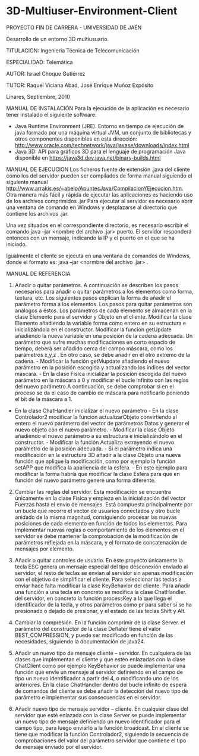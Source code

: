 3D-Multiuser-Environment-Client
===============================

PROYECTO FIN DE CARRERA - UNIVERSIDAD DE JAÉN

Desarrollo de un entorno 3D multiusuario.


TITULACION: Ingeniería Técnica de Telecomunicación 

ESPECIALIDAD: Telemática 

AUTOR: Israel Choque Gutiérrez 

TUTOR: Raquel Viciana Abad, José Enrique Muñoz Expósito

Linares, Septiembre, 2010


MANUAL DE INSTALACIÓN
Para la ejecución de la aplicación es necesario tener instalado el siguiente software:
-	Java Runtime Environment (JRE). Entorno en tiempo de ejecución de java formado por una máquina virtual JVM, un conjunto de bibliotecas y otros componentes	disponibles	en	esta	dirección: http://www.oracle.com/technetwork/java/javase/downloads/index.html
- Java 3D: API para gráficos 3D para el lenguaje de programación Java disponible en https://java3d.dev.java.net/binary-builds.html

MANUAL DE EJECUCION
Los ficheros fuente de extensión .java del cliente como los del servidor pueden ser compilados de forma manual siguiendo el siguiente manual http://www.arrakis.es/~abelp/ApuntesJava/CompilacionYEjecucion.htm. Otra manera más fácil y rápida de ejecutar las aplicaciones es haciendo uso de los archivos comprimidos .jar
Para ejecutar al servidor es necesario abrir una ventana de comando en Windows y desplazarse al directorio que contiene los archivos .jar.

Una vez situados en el correspondiente directorio, es necesario escribir el comando java –jar <nombre del archivo .jar> puerto. El servidor responderá entonces con un mensaje, indicando la IP y el puerto en el que se ha iniciado.

Igualmente el cliente se ejecuta en una ventana de comandos de Windows, donde el formato es: java –jar <normbre del archivo .jar> <IP del servidor> <Puerto>.

MANUAL DE REFERENCIA
1. Añadir o quitar parámetros.
A continuación se describen los pasos necesarios para añadir o quitar parámetros a los elementos como forma, textura, etc. Los siguientes pasos explican la forma de añadir el parámetro forma a los elementos. Los pasos para quitar parámetros son análogos a éstos.
Los parámetros de cada elemento se almacenan en la clase Elemento para el servidor y Objeto en el cliente. Modificar la clase Elemento añadiendo la variable forma como entero en su estructura e inicializándola en el constructor.
Modificar la función getUpdate añadiendo la nueva variable en una posición de la cadena adecuada. Un parámetro que sufre muchas modificaciones en corto espacio de tiempo, deberá ser añadido cerca del campo máscara, como los parámetros x,y,z . En otro caso, se debe añadir en el otro extremo de la
cadena. -	Modificar la función getMupdate añadiendo el nuevo parámetro en la posición
escogida y actualizando los índices del vector máscara. -	En la clase Fisica inicializar la posición escogida del nuevo parámetro en la
máscara a 0 y modificar el bucle infinito con las reglas del nuevo parámetro.A continuación, se debe comprobar si en el proceso se da el caso de cambio de máscara para notificarlo poniendo el bit de la máscara a 1.
-	En la clase ChatHandler inicializar el nuevo parámetro -	En la clase Controlador2 modificar la función actualizarObjeto convirtiendo al
entero el nuevo parámetro del vector de parámetros Datos y generar el nuevo
objeto con el nuevo parámetro. -	Modificar la clase Objeto añadiendo el nuevo parámetro a su estructura e
inicializándolo en el constructor. -	Modificar la función Actualiza extrayendo el nuevo parámetro de la posición
adecuada. -	Si el parámetro indica una modificación en la estructura 3D añadir a la clase
Objeto una nueva función que aplique la modificación, como por ejemplo la
función setAPP que modifica la apariencia de la esfera. -	En este ejemplo para modificar la forma habría que modificar la clase Esfera
para que en función del nuevo parámetro genere una forma diferente.

2. Cambiar las reglas del servidor.
Esta modificación se encuentra únicamente en la clase Fisica y empieza en la inicialización del vector Fuerzas hasta el envío de mensajes. Está compuesta principalmente por un bucle que recorre el vector de usuarios conectados y otro bucle anidado de la misma magnitud, consiguiendo procesar las nuevas posiciones de cada elemento en función de todos los elementos.
Para implementar nuevas reglas o comportamiento de los elementos en el servidor se debe mantener la comprobación de la modificación de parámetros reflejada en la máscara, y el formato de concatenación de mensajes por elemento.

3. Añadir o quitar controles de usuario.
En este proyecto únicamente la tecla ESC genera un mensaje especial del tipo desconexión enviado al servidor, el resto de teclas se envían al servidor sin apenas modificación con el objetivo de simplificar el cliente. Para seleccionar las teclas a enviar hace falta modificar la clase KeyBehavior del cliente.
Para añadir una función a una tecla en concreto se modifica la clase ChatHandler. del servidor, en concreto la función processKey a la que llega el identificador de la tecla, y otros parámetros como pr para saber si se ha presionado o dejado de presionar, y el estado de las teclas Shift y Alt.
4. Cambiar la compresión.
En la función comprimir de la clase Server. el parámetro del constructor de la clase Deflater tiene el valor BEST_COMPRESSION, y puede ser modificado en función de las necesidades, siguiendo la documentación de java24.
5. Añadir un nuevo tipo de mensaje cliente – servidor.
En cualquiera de las clases que implementan el cliente y que estén enlazadas con la clase ChatClient como por ejemplo KeyBehavior se puede implementar una función que envíe un mensaje al servidor definiendo en el campo de tipo un nuevo identificador a partir del 4, o modificando uno de los anteriores.
En la clase ChatHandler dentro del bucle infinito de espera de comandos del cliente se debe añadir la detección del nuevo tipo de parámetro e implementar sus consecuencias en el servidor.
6. Añadir nuevo tipo de mensaje servidor – cliente.
En cualquier clase del servidor que esté enlazada con la clase Server se puede implementar un nuevo tipo de mensaje definiendo un nuevo identificador para el campo tipo, para luego enviarlo a la función broadcast.
En el cliente se tiene que modificar la función Controlador2, siguiendo la secuencia de comprobaciones del valor del parámetro servidor que contiene el tipo de mensaje enviado por el servidor.
